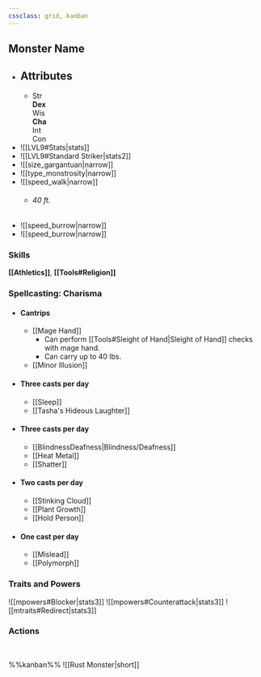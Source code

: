 ```yaml
---
cssclass: grid, kanban
---
```

## Monster Name

- ## Attributes
	- Str<br>**Dex**<br>Wis<br>**Cha**<br>Int<br>Con
- ![[LVL9#Stats|stats]]
- ![[LVL9#Standard Striker|stats2]]
- ![[size_gargantuan|narrow]]
- ![[type_monstrosity|narrow]]
- ![[speed_walk|narrow]]
	- ###### 40 ft.
- ![[speed_burrow|narrow]]
- ![[speed_burrow|narrow]]

### Skills
**[[Athletics]]**, **[[Tools#Religion]]**
### Spellcasting: Charisma
- #### Cantrips
	- [[Mage Hand]]
		- Can perform [[Tools#Sleight of Hand|Sleight of Hand]] checks with mage hand.
		- Can carry up to 40 lbs.
	- [[Minor Illusion]]
- #### Three casts per day
	- [[Sleep]]
	- [[Tasha's Hideous Laughter]]
- #### Three casts per day
	- [[BlindnessDeafness|Blindness/Deafness]]
	- [[Heat Metal]]
	- [[Shatter]]
- #### Two casts per day
	- [[Stinking Cloud]]
	- [[Plant Growth]]
	- [[Hold Person]]
- #### One cast per day
	- [[Mislead]]
	- [[Polymorph]]

	
### Traits and Powers


![[mpowers#Blocker|stats3]]
![[mpowers#Counterattack|stats3]]
![[mtraits#Redirect|stats3]]

### Actions



<br>

 %%kanban%%
![[Rust Monster|short]]